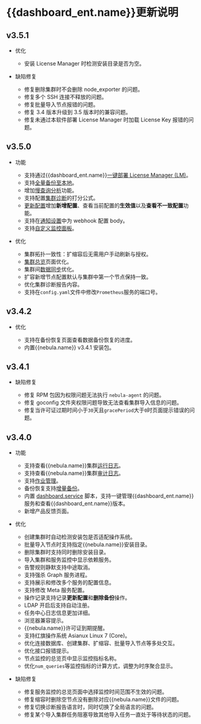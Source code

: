 # {{dashboard_ent.name}}更新说明

## v3.5.1

- 优化

  - 安装 License Manager 时检测安装目录是否为空。

- 缺陷修复

  - 修复删除集群时不会删除 node_exporter 的问题。
  - 修复多个 SSH 连接不释放的问题。
  - 修复批量导入节点报错的问题。
  - 修复 3.4 版本升级到 3.5 版本时的兼容问题。
  - 修复未通过本软件部署 License Manager 时加载 License Key 报错的问题。

## v3.5.0

- 功能

  - 支持通过{{dashboard_ent.name}}[一键部署 License Manager (LM)](../../nebula-dashboard-ent/3.connect-dashboard.md)。  
  - 支持[全量备份至本地](../../nebula-dashboard-ent/4.cluster-operator/operator/backup-and-restore.md)。
  - 增加[慢查询分析](../../nebula-dashboard-ent/4.cluster-operator/analysis-diagnosis/slow-query-analyst.md)功能。
  - 支持配置[集群诊断](../../nebula-dashboard-ent/4.cluster-operator/analysis-diagnosis/cluster-diagnosis.md)的打分公式。
  - [更新配置](../../nebula-dashboard-ent/4.cluster-operator/operator/update-config.md)增加**新增配置**、查看当前配置的**生效值**以及**查看不一致配置**功能。
  - 支持在[通知设置](../../nebula-dashboard-ent/system-settings/notification-endpoint.md)中为 webhook 配置 body。
  - 支持[自定义监控面板](../../nebula-dashboard-ent/4.cluster-operator/2.monitor.md)。

- 优化
  
  - 集群拓扑一致性：扩缩容后无需用户手动刷新与授权。
  - [集群总览](../../nebula-dashboard-ent/4.cluster-operator/1.overview.md)页面优化。
  - 集群间[数据同步](../../nebula-dashboard-ent/4.cluster-operator/7.data-synchronization.md)优化。
  - 扩容新增节点配置默认与集群中第一个节点保持一致。
  - 优化集群诊断报告内容。
  - 支持在`config.yaml`文件中修改`Prometheus`服务的端口号。


## v3.4.2

- 优化

  - 支持在备份恢复页面查看数据备份恢复的进度。
  - 内置{{nebula.name}} v3.4.1 安装包。

## v3.4.1

- 缺陷修复

  - 修复 RPM 包因为权限问题无法执行 `nebula-agent` 的问题。
  - 修复 goconfig 文件夹权限问题导致无法查看集群导入信息的问题。
  - 修复当许可证过期时间小于`30`天且`gracePeriod`大于`0`时页面提示错误的问题。

## v3.4.0

- 功能
  - 支持查看{{nebula.name}}集群[运行日志](../../nebula-dashboard-ent/4.cluster-operator/cluster-information/runtime-log.md)。
  - 支持查看{{nebula.name}}集群[审计日志](../../nebula-dashboard-ent/4.cluster-operator/cluster-information/audit-log.md)。
  - 支持[作业管理](../../nebula-dashboard-ent/4.cluster-operator/cluster-information/job-management.md)。
  - 备份恢复支持[增量备份](../../nebula-dashboard-ent/4.cluster-operator/operator/backup-and-restore.md)。
  - 内置 [dashboard.service](../../nebula-dashboard-ent/2.deploy-connect-dashboard-ent.md) 脚本，支持一键管理{{dashboard_ent.name}}服务和查看{{dashboard_ent.name}}版本。
  - 新增产品反馈页面。

- 优化

  - 创建集群时自动检测安装包是否适配操作系统。
  - 批量导入节点时支持指定{{nebula.name}}安装目录。
  - 删除集群时支持同时删除安装目录。
  - 导入集群和服务监控中显示依赖服务。
  - 告警规则静默支持中途取消。
  - 支持强杀 Graph 服务进程。
  - 支持展示和修改多个服务的配置信息。
  - 支持修改 Meta 服务配置。
  - 操作记录支持记录**更新配置**和**删除备份**操作。
  - LDAP 开启后支持自动注册。
  - 任务中心日志信息更加详细。
  - 浏览器兼容提示。
  - {{nebula.name}}许可证到期提醒。
  - 支持红旗操作系统 Asianux Linux 7 (Core)。
  - 优化连接数据库、创建集群、扩缩容、批量导入节点等多处交互。
  - 优化接口报错提示。
  - 节点监控的总览页中显示监控指标名称。
  - 优化`num_queries`等监控指标的计算方式，调整为时序聚合显示。

- 缺陷修复

  - 修复服务监控的总览页面中选择监控时间范围不生效的问题。
  - 修复缩容时删除空节点没有删除对应{{nebula.name}}文件的问题。
  - 修复切换诊断报告语言时，同时切换了全局语言的问题。
  - 修复某个导入集群任务阻塞导致其他导入任务一直处于等待状态的问题。
